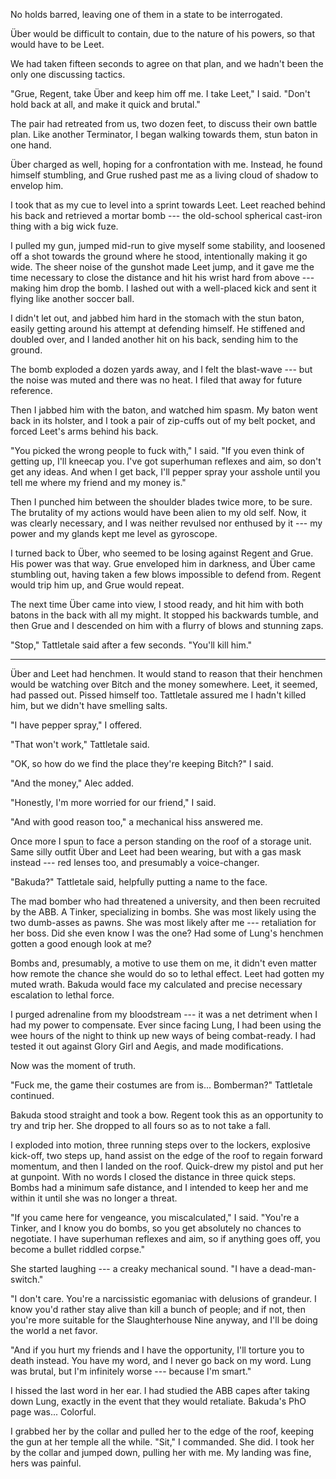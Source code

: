 No holds barred, leaving one of them in a state to be interrogated.

Über would be difficult to contain, due to the nature of his powers,
so that would have to be Leet.

We had taken fifteen seconds to agree on that plan, and we hadn't been
the only one discussing tactics.

"Grue, Regent, take Über and keep him off me. I take Leet," I said. "Don't hold back
at all, and make it quick and brutal."

The pair had retreated from us, two dozen feet, to discuss their own battle plan.
Like another Terminator, I began walking towards them, stun baton in one hand.

Über charged as well, hoping for a confrontation with me. Instead, he found
himself stumbling, and Grue rushed past me as a living cloud of shadow to
envelop him.

I took that as my cue to level into a sprint towards Leet. Leet reached behind
his back and retrieved a mortar bomb --- the old-school spherical cast-iron thing with
a big wick fuze.

I pulled my gun, jumped mid-run to give myself some stability, and loosened off a shot
towards the ground where he stood, intentionally making it go wide. The sheer noise of 
the gunshot made Leet jump, and it gave me the time necessary to close the distance and
hit his wrist hard from above --- making him drop the bomb. I lashed out with a well-placed kick
and sent it flying like another soccer ball.

I didn't let out, and jabbed him hard in the stomach with the stun baton, easily getting around
his attempt at defending himself. He stiffened and doubled over, and I landed another hit
on his back, sending him to the ground.

The bomb exploded a dozen yards away, and I felt
the blast-wave --- but the noise was muted and there was no heat. I filed that away for future
reference.

Then I jabbed him with the baton, and watched him spasm. My baton went back in its holster,
and I took a pair of zip-cuffs out of my belt pocket, and forced Leet's arms behind his back.

"You picked the wrong people to fuck with," I said. "If you even think of getting up, I'll
kneecap you. I've got superhuman reflexes and aim, so don't get any ideas.
And when I get back, I'll pepper spray your asshole until you tell me where my friend and my money is."

Then I punched him between the shoulder blades twice more, to be sure. The brutality
of my actions would have been alien to my old self. Now, it was clearly necessary,
and I was neither revulsed nor enthused by it --- my power and my glands kept me level as gyroscope.

I turned back to Über, who seemed to be losing against Regent and Grue. His
power was that way. Grue enveloped him in darkness, and Über came stumbling out, having taken
a few blows impossible to defend from. Regent would trip him up, and Grue would repeat.

The next time Über came into view, I stood ready, and hit him with both batons in the
back with all my might. It stopped his backwards tumble, and then Grue and I descended on
him with a flurry of blows and stunning zaps.

"Stop," Tattletale said after a few seconds. "You'll kill him."

----

Über and Leet had henchmen. It would stand to reason that their henchmen would be watching over
Bitch and the money somewhere. Leet, it seemed, had passed out. Pissed himself too. Tattletale
assured me I hadn't killed him, but we didn't have smelling salts.

"I have pepper spray," I offered.

"That won't work," Tattletale said.

"OK, so how do we find the place they're keeping Bitch?" I said.

"And the money," Alec added.

"Honestly, I'm more worried for our friend," I said.

"And with good reason too," a mechanical hiss answered me.

Once more I spun to face a person standing on the roof of a storage unit. Same silly outfit
Über and Leet had been wearing, but with a gas mask instead --- red lenses too, and presumably
a voice-changer.

"Bakuda?" Tattletale said, helpfully putting a name to the face.

The mad bomber who had threatened a university, and then been recruited by the ABB. A Tinker,
specializing in bombs. She was most likely using the two dumb-asses as pawns. She was most likely
after me --- retaliation for her boss. Did she even know I was the one? Had some of Lung's henchmen
gotten a good enough look at me?

Bombs and, presumably, a motive to use them on me, it didn't even matter how remote the chance
she would do so to lethal effect.
Leet had gotten my muted wrath. Bakuda would face my calculated and precise necessary escalation to lethal force.

I purged adrenaline from my bloodstream --- it was a net detriment when I had my power to compensate.
Ever since facing Lung, I had been using the wee hours of the night to think up new ways of being combat-ready.
I had tested it out against Glory Girl and Aegis, and made modifications.

Now was the moment of truth.

"Fuck me, the game their costumes are from is... Bomberman?" Tattletale continued.

Bakuda stood straight and took a bow. Regent took this as an opportunity to try and trip her. She dropped to
all fours so as to not take a fall.

I exploded into motion, three running steps over to the lockers, explosive kick-off, two steps up, hand assist
on the edge of the roof to regain forward momentum, and then I landed on the roof. Quick-drew my pistol and
put her at gunpoint. With no words I closed the distance in three quick steps. Bombs had a minimum safe distance,
and I intended to keep her and me within it until she was no longer a threat.

"If you came here for vengeance, you miscalculated," I said. "You're a Tinker, and I know you do bombs,
so you get absolutely no chances to negotiate. I have superhuman reflexes and aim, so if anything goes off, you
become a bullet riddled corpse."

She started laughing --- a creaky mechanical sound. "I have a dead-man-switch."

"I don't care. You're a narcissistic egomaniac with delusions of grandeur. I know you'd rather
stay alive than kill a bunch of people; and if not, then you're more suitable for the Slaughterhouse Nine
anyway, and I'll be doing the world a net favor.

"And if you hurt my friends and I have the opportunity, I'll torture you to death instead. You have my
word, and I never go back on my word. Lung was brutal, but I'm infinitely worse --- because I'm smart."

I hissed the last word in her ear. I had studied the ABB capes after taking down Lung, exactly
in the event that they would retaliate. Bakuda's PhO page was... Colorful.

I grabbed her by the collar and pulled her to the edge of the roof, keeping the gun at her temple all the
while. "Sit," I commanded. She did. I took her by the collar and jumped down, pulling her with me. My
landing was fine, hers was painful.
